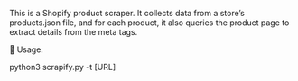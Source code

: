 This is a Shopify product scraper. It collects data from a store’s products.json file, and for each product, it also queries the product page to extract details from the meta tags.

🚀 Usage:

python3 scrapify.py -t [URL]
